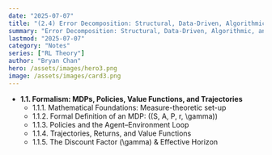 ```yaml
---
date: "2025-07-07"
title: "(2.4) Error Decomposition: Structural, Data‑Driven, Algorithmic, and Propagated Errors"
summary: "Error Decomposition: Structural, Data‑Driven, Algorithmic, and Propagated Errors"
lastmod: "2025-07-07"
category: "Notes"
series: ["RL Theory"]
author: "Bryan Chan"
hero: /assets/images/hero3.png
image: /assets/images/card3.png
---
```



* **1.1. Formalism: MDPs, Policies, Value Functions, and Trajectories**
    * 1.1.1. Mathematical Foundations: Measure-theoretic set-up
    * 1.1.2. Formal Definition of an MDP: \((S, A, P, r, \gamma)\)
    * 1.1.3. Policies and the Agent–Environment Loop
    * 1.1.4. Trajectories, Returns, and Value Functions
    * 1.1.5. The Discount Factor \(\gamma\) & Effective Horizon
